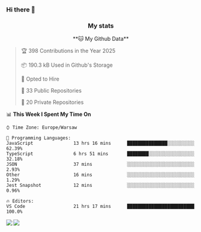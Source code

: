### Hi there 👋

<!--
**DamianKocjan/DamianKocjan** is a ✨ _special_ ✨ repository because its `README.md` (this file) appears on your GitHub profile.

Here are some ideas to get you started:

- 🔭 I’m currently working on ...
- 🌱 I’m currently learning ...
- 👯 I’m looking to collaborate on ...
- 🤔 I’m looking for help with ...
- 💬 Ask me about ...
- 📫 How to reach me: ...
- 😄 Pronouns: ...
- ⚡ Fun fact: ...
-->

<h3 align="center">My stats</h3>

<p align="center">
    <!--START_SECTION:waka-->
**🐱 My Github Data** 

> 🏆 398 Contributions in the Year 2025
 > 
> 📦 190.3 kB Used in Github's Storage 
 > 
> 💼 Opted to Hire
 > 
> 📜 33 Public Repositories 
 > 
> 🔑 20 Private Repositories  
 > 
📊 **This Week I Spent My Time On** 

```text
⌚︎ Time Zone: Europe/Warsaw

💬 Programming Languages: 
JavaScript               13 hrs 16 mins      ███████████████░░░░░░░░░░   62.39% 
TypeScript               6 hrs 51 mins       ████████░░░░░░░░░░░░░░░░░   32.18% 
JSON                     37 mins             ░░░░░░░░░░░░░░░░░░░░░░░░░   2.93% 
Other                    16 mins             ░░░░░░░░░░░░░░░░░░░░░░░░░   1.29% 
Jest Snapshot            12 mins             ░░░░░░░░░░░░░░░░░░░░░░░░░   0.96%

🔥 Editors: 
VS Code                  21 hrs 17 mins      █████████████████████████   100.0%

```


<!--END_SECTION:waka-->
</p>

<img align="left" src="https://github-readme-stats.vercel.app/api?username=DamianKocjan&&layout=compact&count_private=true&show_icons=true&hide_border=true&include_all_commits=true&bg_color=0D1117&title_color=FFFFFF&text_color=FFFFFF&icon_color=FFFFFF">
<img align="left" src="https://github-readme-stats.vercel.app/api/top-langs/?username=DamianKocjan&layout=compact&hide_border=true&card_width=250&bg_color=0D1117&title_color=FFFFFF&text_color=FFFFFF&icon_color=FFFFFF">

